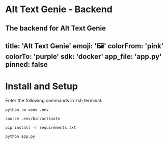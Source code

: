 # Alt Text Genie - Backend
The backend for Alt Text Genie
---
title: 'Alt Text Genie'
emoji: '🖼️'
colorFrom: 'pink'
colorTo: 'purple'
sdk: 'docker'
app_file: 'app.py'
pinned: false
---

# Install and Setup
Enter the following commands in zsh terminal:
```
python -m venv .env

source .env/bin/activate

pip install -r requirements.txt

python app.py
```
